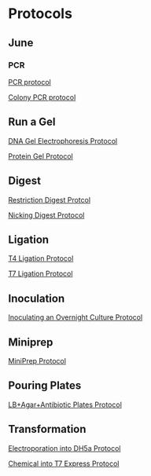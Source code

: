 # Protocols

## June 

### PCR 
[PCR protocol](https://github.com/idec2021/UOregon/blob/main/docs/documentation/PCR%20protocol)

[Colony PCR protocol](https://github.com/idec2021/UOregon/blob/main/docs/documentation/Colony%20PCR)

## Run a Gel 
[DNA Gel Electrophoresis Protocol](https://github.com/idec2021/UOregon/blob/main/docs/documentation/Gel%20Electrophoresis%20Protocol)

[Protein Gel Protocol](https://github.com/idec2021/UOregon/blob/main/docs/documentation/Protein%20Gel%20Protocol)

## Digest
[Restriction Digest Protcol](https://github.com/idec2021/UOregon/blob/main/docs/documentation/Restriction%20Digest%20Protocol)

[Nicking Digest Protocol](https://github.com/idec2021/UOregon/blob/main/docs/documentation/Nicking%20Digest%20Protocol)

## Ligation 
[T4 Ligation Protocol](https://github.com/idec2021/UOregon/blob/main/docs/documentation/T4%20ligation%20Protocol)

[T7 Ligation Protocol](https://github.com/idec2021/UOregon/blob/main/docs/documentation/T7%20Ligation%20Protocol)

## Inoculation
[Inoculating an Overnight Culture Protocol ](https://github.com/idec2021/UOregon/blob/main/docs/documentation/Inoculating%20an%20Overnight%20Culture%20Protocol)

## Miniprep 
[MiniPrep Protocol](https://github.com/idec2021/UOregon/blob/main/docs/documentation/MiniPrep%20Procol)

## Pouring Plates 
[LB+Agar+Antibiotic Plates Protocol](https://github.com/idec2021/UOregon/blob/main/docs/documentation/Plating%20Protocol)

## Transformation
[Electroporation into DH5a Protocol]()

[Chemical into T7 Express Protocol]()



 


